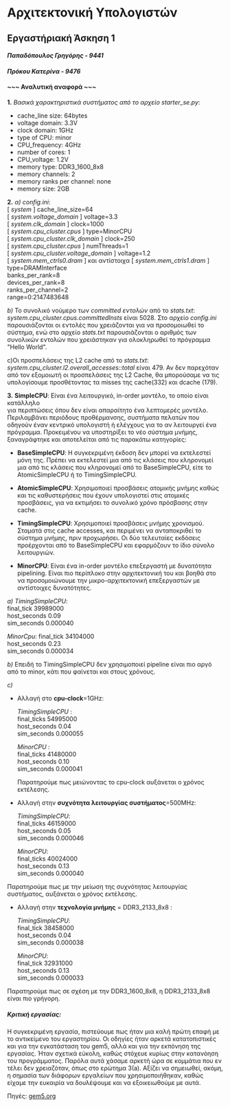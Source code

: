 # Αρχιτεκτονική Υπολογιστών
## Εργαστήριακή Άσκηση 1 

#### _Παπαδόπουλος Γρηγόρης - 9441_
#### _Πρόκου Κατερίνα - 9476_  

#### ~~~ Αναλυτική αναφορά ~~~

**1.** _Βασικά χαρακτηριστικά συστήματος από το αρχείο starter_se.py_:  
 * cache_line size: 64bytes
 * voltage domain: 3.3V
 * clock domain: 1GHz
 * type of CPU: minor 
 * CPU_frequency: 4GHz
 * number of cores: 1
 * CPU_voltage: 1.2V
 * memory type: DDR3_1600_8x8
 * memory channels: 2
 * memory ranks per channel: none
 * memory size: 2GB
	
**2.** 
 _α)_   _config.ini_:  
        [ _system_ ]   cache_line_size=64  
	[ _system.voltage_domain_ ] voltage=3.3  
	[ _system.clk_domain_ ]	clock=1000  
	[ _system.cpu_cluster.cpus_ ] type=MinorCPU  
	[ _system.cpu_cluster.clk_domain_ ] clock=250  
	[ _system.cpu_cluster.cpus_ ] 	numThreads=1   
	[ _system.cpu_cluster.voltage_domain_ ] voltage=1.2  
	[ _system.mem_ctrls0.dram_ ] και αντίστοιχα [ _system.mem_ctrls1.dram_ ]    
	type=DRAMInterface    
    	banks_per_rank=8    
    	devices_per_rank=8  
    	ranks_per_channel=2  
        range=0:2147483648  

  _b)_ Το συνολικό νούμερο των _committed εντολών_ από το _stats.txt_: _system.cpu_cluster.cpus.committedInsts_  είναι 5028. 
  Στο αρχείο _config.ini_ παρουσιάζονται οι εντολές που χρειάζονται για να προσομοιωθεί το σύστημα, ενώ στο αρχείο _stats.txt_ παρουσιάζονται ο αριθμός των συνολικών εντολών που χρειάστηκαν για ολοκληρωθεί το πρόγραμμα "Hello World".

  c)Οι προσπελάσεις της L2 cache από το _stats.txt_: _system.cpu_cluster.l2.overall_accesses::total_ είναι 479.  Αν δεν παρεχόταν από τον εξομοιωτή οι προσπελάσεις της L2 Cache, θα μπορούσαμε να τις υπολογίσουμε προσθέτοντας τα misses της cache(332) και dcache (179).

**3.** 
**SimpleCPU**:
	Είναι ένα λειτουργικό, in-order μοντέλο, το οποίο είναι κατάλληλο  
    για περιπτώσεις όπου δεν είναι απαραίτητο ένα λεπτομερές μοντέλο. Περιλαμβάνει
	περιόδους προθέρμανσης, συστήματα πελατών που οδηγούν έναν κεντρικό υπολογιστή
	ή ελέγχους για το αν λειτουργεί ένα πρόγραμμα. Προκειμένου να υποστηρίξει 
	το νέο σύστημα μνήμης, ξαναγράφτηκε και αποτελείται από τις παρακάτω κατηγορίες:
	
   *  **BaseSimpleCPU**:
	Η συγκεκριμένη έκδοση δεν μπορεί να εκτελεστεί μόνη της.
	Πρέπει να εκτελεστεί μια από τις κλάσεις που κληρονομεί μια από τις
	κλάσεις που κληρονομεί από το BaseSimpleCPU, είτε το AtomicSimpleCPU
	ή το TimingSimpleCPU.

   * **AtomicSimpleCPU**:
	Χρησιμοποιεί προσβάσεις ατομικής μνήμης καθώς και τις καθυστερήσεις
	που έχουν υπολογιστεί στις ατομικές προσβάσεις, για να εκτιμήσει 
	το συνολικό χρόνο πρόσβασης στην cache.
   
   * **TimingSimpleCPU**:
	Χρησιμοποιεί προσβάσεις μνήμης χρονισμού. Σταματά στις cache accesses, 
	και περιμένει να ανταποκριθεί το σύστημα μνήμης, πριν προχωρήσει.
	Οι δύο τελευταίες εκδόσεις προέρχονται από το BaseSimpleCPU και εφαρμόζουν το 
	ίδιο σύνολο λειτουργιών. 

   * **MinorCPU**:
	Είναι ένα in-order μοντέλο επεξεργαστή με δυνατότητα pipelining. Είναι 
	πιο περίπλοκο στην αρχιτεκτονική του και βοηθά στο να προσομοιώνουμε 
	την μικρο-αρχιτεκτονική επεξεργαστών με αντίστοιχες δυνατότητες. 

   _a)_ _TimingSimpleCPU_:  
        final_tick 39989000                    
        host_seconds 0.09  
        sim_seconds 0.000040   
        
  _MinorCpu_: 
	 final_tick 34104000  
	 host_seconds 0.23  
	 sim_seconds 0.000034  
   
   _b)_ Eπειδή το TimingSimpleCPU δεν χρησιμοποιεί pipeline είναι πιο αργό από το minor, κάτι που φαίνεται και στους χρόνους.
	
   _c)_  
* Αλλαγή στο **cpu-clock**=1GHz:

	_TimingSimpleCPU_ :   
	    final_ticks 54995000    
     	host_seconds 0.04    
	    sim_seconds 0.000055      
  
	_MinorCPU_ :    
    	final_ticks 41480000    
    	host_seconds 0.10    
      sim_seconds 0.000041   
      
  Παρατηρούμε πως μειώνοντας το cpu-clock αυξάνεται ο χρόνος εκτέλεσης.	

* Αλλαγή στην **συχνότητα λειτουργίας συστήματος**=500MHz:
	
 	_TimingSimpleCPU_:  
	final_ticks 46159000  
	host_seconds 0.05  
	sim_seconds 0.000046  
	
    _MinorCPU_:     
    final_ticks  40024000  
    host_seconds 0.13  
    sim_seconds 0.000040  
    
Παρατηρούμε πως με την μείωση της συχνότητας λειτουργίας συστήματος, αυξάνεται ο χρόνος εκτέλεσης.
      
* Αλλαγή στην **τεχνολογία μνήμης** = DDR3_2133_8x8 :
	
	_TimingSimpleCPU_:     
            final_tick 38458000  
	    host_seconds 0.04  
	    sim_seconds 0.000038  
	
    _MinorCPU_:   
    final_tick 32931000  
    host_seconds 0.13  
    sim_seconds 0.000033  
    
Παρατηρούμε πως σε σχέση με την DDR3_1600_8x8, η DDR3_2133_8x8 είναι πιο γρήγορη.

##### Κριτική εργασίας:   
Η συγκεκριμένη εργασία, πιστεύουμε πως ήταν μια καλή πρώτη επαφή με το αντικείμενο του εργαστηρίου. Οι οδηγίες ήταν αρκετά κατατοπιστικές και για την εγκατάσταση του gem5, αλλά και για την εκπόνηση της εργασίας. Ήταν σχετικά εύκολη, καθώς στόχευε κυρίως στην κατανόηση του προγράμματος. Παρόλα αυτά χάσαμε αρκετή ώρα σε κομμάτια που εν τέλει δεν χρειαζόταν, όπως στο ερώτημα 3(a). Αξίζει να σημειωθεί, ακόμη, η σημασία των διάφορων εργαλείων που χρησιμοποιήθηκαν, καθώς είχαμε την ευκαιρία να δουλέψουμε και να εξοικειωθούμε με αυτά.

Πηγές: [gem5.org](https://www.gem5.org/)
